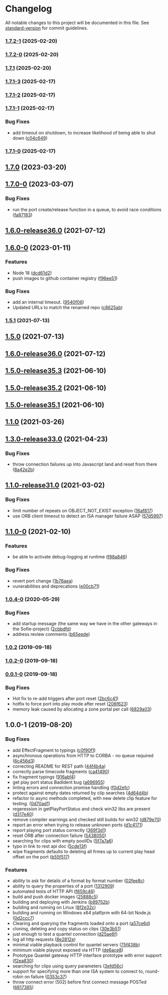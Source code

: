 # Changelog

All notable changes to this project will be documented in this file. See [standard-version](https://github.com/conventional-changelog/standard-version) for commit guidelines.

### [1.7.2-1](https://github.com/nrkno/sofie-quantel-gateway/compare/1.7.2-0...1.7.2-1) (2025-02-20)

### [1.7.2-0](https://github.com/nrkno/sofie-quantel-gateway/compare/1.7.1...1.7.2-0) (2025-02-20)

### [1.7.1](https://github.com/nrkno/sofie-quantel-gateway/compare/1.7.1-3...1.7.1) (2025-02-20)

### [1.7.1-3](https://github.com/nrkno/sofie-quantel-gateway/compare/1.7.1-2...1.7.1-3) (2025-02-17)

### [1.7.1-2](https://github.com/nrkno/sofie-quantel-gateway/compare/1.7.1-1...1.7.1-2) (2025-02-17)

### [1.7.1-1](https://github.com/nrkno/sofie-quantel-gateway/compare/1.7.1-0...1.7.1-1) (2025-02-17)


### Bug Fixes

* add timeout on shutdown, to increase likelihood of being able to shut down ([c04c649](https://github.com/nrkno/sofie-quantel-gateway/commit/c04c64964df1c23809566432e4d0fdc93bbc05f0))

### [1.7.1-0](https://github.com/nrkno/sofie-quantel-gateway/compare/1.7.0...1.7.1-0) (2025-02-17)

## [1.7.0](https://github.com/nrkno/sofie-quantel-gateway/compare/1.7.0-0...1.7.0) (2023-03-20)

## [1.7.0-0](https://github.com/nrkno/sofie-quantel-gateway/compare/1.6.0-0...1.7.0-0) (2023-03-07)


### Bug Fixes

* run the port create/release function in a queue, to avoid race conditions ([fa87183](https://github.com/nrkno/sofie-quantel-gateway/commit/fa87183cff934e4b97145f8df9d8141f3f639a22))

## [1.6.0-release36.0](https://github.com/nrkno/sofie-quantel-gateway/compare/1.5.0-release35.3...1.6.0-release36.0) (2021-07-12)

## [1.6.0-0](https://github.com/nrkno/sofie-quantel-gateway/compare/1.5.1...1.6.0-0) (2023-01-11)


### Features

* Node 18 ([dcd61d2](https://github.com/nrkno/sofie-quantel-gateway/commit/dcd61d2a1176256d09a361eff6b8628ce1fcef19))
* push images to github container registry ([f96ee51](https://github.com/nrkno/sofie-quantel-gateway/commit/f96ee51b5c526ac3a289eb109e970977e709b607))


### Bug Fixes

* add an internal timeout. ([9540f06](https://github.com/nrkno/sofie-quantel-gateway/commit/9540f06195464f49aa22621ad68d81a881fa9c48))
* Updated URLs to match the renamed repo ([c8625ab](https://github.com/nrkno/sofie-quantel-gateway/commit/c8625abf3e41c2f5315d8aae93ba87885b9e3aed))

### [1.5.1](https://github.com/nrkno/tv-automation-quantel-gateway/compare/1.5.0...1.5.1) (2021-07-13)

## [1.5.0](https://github.com/nrkno/tv-automation-quantel-gateway/compare/1.5.0-release35.3...1.5.0) (2021-07-13)

## [1.6.0-release36.0](https://github.com/nrkno/tv-automation-quantel-gateway/compare/1.5.0-release35.3...1.6.0-release36.0) (2021-07-12)

## [1.5.0-release35.3](https://github.com/nrkno/tv-automation-quantel-gateway/compare/1.5.0-release35.2...1.5.0-release35.3) (2021-06-10)

## [1.5.0-release35.2](https://github.com/nrkno/tv-automation-quantel-gateway/compare/1.5.0-release35.1...1.5.0-release35.2) (2021-06-10)

## [1.5.0-release35.1](https://github.com/nrkno/tv-automation-quantel-gateway/compare/v0.0.0-test2...v1.5.0-release35.1) (2021-06-10)

## [1.1.0](https://github.com/nrkno/tv-automation-quantel-gateway/compare/1.1.0...v1.1.0) (2021-03-26)

## [1.3.0-release33.0](https://github.com/nrkno/tv-automation-quantel-gateway/compare/1.1.0-release31.0...1.3.0-release33.0) (2021-04-23)


### Bug Fixes

* throw connection failures up into Javascript land and reset from there ([8a42e2b](https://github.com/nrkno/tv-automation-quantel-gateway/commit/8a42e2b6ab9d49ed28d0c3e0c3b43bba646f1270))

## [1.1.0-release31.0](https://github.com/nrkno/tv-automation-quantel-gateway/compare/1.1.0-1...1.1.0-release31.0) (2021-03-02)


### Bug Fixes

* limit number of repeats on OBJECT_NOT_EXIST exception ([16af817](https://github.com/nrkno/tv-automation-quantel-gateway/commit/16af8173aad71f9b88d2825bea75f987ef135810))
* use ORB client timeout to detect an ISA manager failure ASAP ([57d5997](https://github.com/nrkno/tv-automation-quantel-gateway/commit/57d59978c0ca95b4bcdbde4bfdcfcfd65739f4f8))

## [1.1.0-0](https://github.com/nrkno/tv-automation-quantel-gateway/compare/1.0.4-0...1.1.0-0) (2021-02-10)


### Features

* be able to activate debug-logging at runtime ([f98a846](https://github.com/nrkno/tv-automation-quantel-gateway/commit/f98a846042647b6f738086d2d27bc3d87e2bfa1c))


### Bug Fixes

* revert port change ([1b76aea](https://github.com/nrkno/tv-automation-quantel-gateway/commit/1b76aea3ef421cc53a5174a62bc6c55982319a2e))
* vunerabilities and deprecations ([e00cb71](https://github.com/nrkno/tv-automation-quantel-gateway/commit/e00cb716487f1681312482426eaa72ea31b896ee))

### [1.0.4-0](https://github.com/nrkno/tv-automation-quantel-gateway/compare/1.0.2...1.0.4-0) (2020-05-29)


### Bug Fixes

* add startup message (the same way we have in the other gateways in the Sofie-project) ([2cbbdfd](https://github.com/nrkno/tv-automation-quantel-gateway/commit/2cbbdfd15cd907814fb063ad1308f5595b15d542))
* address review comments ([b65eede](https://github.com/nrkno/tv-automation-quantel-gateway/commit/b65eede2e6170dc8db63a14c20456b2e0faea997))

### [1.0.2](https://github.com/nrkno/tv-automation-quantel-gateway/compare/1.0.2-0...1.0.2) (2019-09-18)

### [1.0.2-0](https://github.com/nrkno/tv-automation-quantel-gateway/compare/0.0.1-0...1.0.2-0) (2019-09-18)

### [0.0.1-0](https://github.com/nrkno/tv-automation-quantel-gateway/compare/1.0.0-1...0.0.1-0) (2019-09-18)


### Bug Fixes

* Hot fix to re-add triggers after port reset ([2bc6c41](https://github.com/nrkno/tv-automation-quantel-gateway/commit/2bc6c41))
* hotfix to force port into play mode after reset ([206f623](https://github.com/nrkno/tv-automation-quantel-gateway/commit/206f623))
* memory leak caused by allocating a zone portal per call ([6829a03](https://github.com/nrkno/tv-automation-quantel-gateway/commit/6829a03))

## 1.0.0-1 (2019-08-20)

### Bug Fixes

* add EffectFragment to typings ([c0f90f1](https://github.com/nrkno/tv-automation-quantel-gateway/commit/c0f90f1))
* asynchronous operations from HTTP to CORBA - no queue required ([6c456d3](https://github.com/nrkno/tv-automation-quantel-gateway/commit/6c456d3))
* correcting README for REST path ([44f4b4a](https://github.com/nrkno/tv-automation-quantel-gateway/commit/44f4b4a))
* correctly parse timecode fragments ([ca41490](https://github.com/nrkno/tv-automation-quantel-gateway/commit/ca41490))
* fix fragment typings ([916abf4](https://github.com/nrkno/tv-automation-quantel-gateway/commit/916abf4))
* get play port status BadIdent bug ([a696955](https://github.com/nrkno/tv-automation-quantel-gateway/commit/a696955))
* linting errors and connection promise handling ([f0d2efc](https://github.com/nrkno/tv-automation-quantel-gateway/commit/f0d2efc))
* protect against empty dates returned by clip searches ([4d64d4b](https://github.com/nrkno/tv-automation-quantel-gateway/commit/4d64d4b))
* refactor to async methods completed, with new delete clip feature for testing. ([0d70ad1](https://github.com/nrkno/tv-automation-quantel-gateway/commit/0d70ad1))
* regeression in getPlayPortStatus and check win32 libs are present ([d317e40](https://github.com/nrkno/tv-automation-quantel-gateway/commit/d317e40))
* remove compiler warnings and checked still builds for win32 ([d879e70](https://github.com/nrkno/tv-automation-quantel-gateway/commit/d879e70))
* report an error when trying to release unknown ports ([d1c4171](https://github.com/nrkno/tv-automation-quantel-gateway/commit/d1c4171))
* report playing port status correctly ([369f3d1](https://github.com/nrkno/tv-automation-quantel-gateway/commit/369f3d1))
* reset ORB after connection failure ([5438050](https://github.com/nrkno/tv-automation-quantel-gateway/commit/5438050))
* searching for clips with empty poolIDs ([5f7a7a6](https://github.com/nrkno/tv-automation-quantel-gateway/commit/5f7a7a6))
* typo in link to rest api doc ([5cde13f](https://github.com/nrkno/tv-automation-quantel-gateway/commit/5cde13f))
* wipe fragments defaults to deleting all frmes up to current play head offset on the port ([b55f517](https://github.com/nrkno/tv-automation-quantel-gateway/commit/b55f517))


### Features

* ability to ask for details of a format by format number ([02fee8c](https://github.com/nrkno/tv-automation-quantel-gateway/commit/02fee8c))
* ability to query the properties of a port ([1312909](https://github.com/nrkno/tv-automation-quantel-gateway/commit/1312909))
* automated tests of HTTP API ([f659c46](https://github.com/nrkno/tv-automation-quantel-gateway/commit/f659c46))
* build and push docker images ([25888c5](https://github.com/nrkno/tv-automation-quantel-gateway/commit/25888c5))
* building and deploying with Jenkins ([b89752b](https://github.com/nrkno/tv-automation-quantel-gateway/commit/b89752b))
* building and running on Linux ([8f2e32c](https://github.com/nrkno/tv-automation-quantel-gateway/commit/8f2e32c))
* building and running on Windows x64 platfprm with 64-bit Node.js ([0d2ccc7](https://github.com/nrkno/tv-automation-quantel-gateway/commit/0d2ccc7))
* Clearing and querying the fragments loaded onto a port ([a57ce6d](https://github.com/nrkno/tv-automation-quantel-gateway/commit/a57ce6d))
* cloning, deleting and copy status on clips ([30e3b51](https://github.com/nrkno/tv-automation-quantel-gateway/commit/30e3b51))
* just enough to test a quantel connection ([d25ae6f](https://github.com/nrkno/tv-automation-quantel-gateway/commit/d25ae6f))
* log all http requests ([8e2812e](https://github.com/nrkno/tv-automation-quantel-gateway/commit/8e2812e))
* minimal viable playback control for quantel servers ([75f438b](https://github.com/nrkno/tv-automation-quantel-gateway/commit/75f438b))
* minimum viable playout exposed via HTTP ([de6ace8](https://github.com/nrkno/tv-automation-quantel-gateway/commit/de6ace8))
* Prototype Quantel gateway HTTP interface prototype with error support ([f2ea830](https://github.com/nrkno/tv-automation-quantel-gateway/commit/f2ea830))
* searching for clips using query parameters ([3efd56c](https://github.com/nrkno/tv-automation-quantel-gateway/commit/3efd56c))
* support for specifying more than one ISA system to connect to, round-robin on failure ([0353c37](https://github.com/nrkno/tv-automation-quantel-gateway/commit/0353c37))
* throw connect error (502) before first connect message POSTed ([6817385](https://github.com/nrkno/tv-automation-quantel-gateway/commit/6817385))
